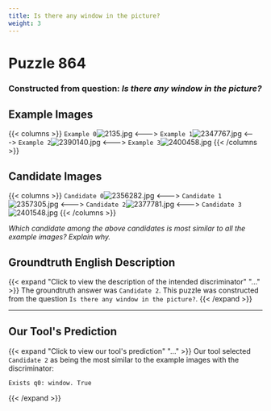 ```yaml
---
title: Is there any window in the picture?
weight: 3
---
```


# Puzzle 864
### Constructed from question: _Is there any window in the picture?_


## Example Images
{{< columns >}}
`Example 0`![2135.jpg](/gqa_images/2135.jpg)
<--->
`Example 1`![2347767.jpg](/gqa_images/2347767.jpg)
<--->
`Example 2`![2390140.jpg](/gqa_images/2390140.jpg)
<--->
`Example 3`![2400458.jpg](/gqa_images/2400458.jpg)
{{< /columns >}}

## Candidate Images
{{< columns >}}
`Candidate 0`![2356282.jpg](/gqa_images/2356282.jpg)
<--->
`Candidate 1`![2357305.jpg](/gqa_images/2357305.jpg)
<--->
`Candidate 2`![2377781.jpg](/gqa_images/2377781.jpg)
<--->
`Candidate 3`![2401548.jpg](/gqa_images/2401548.jpg)
{{< /columns >}}

*Which candidate among the above candidates is most similar to all the example images? Explain why.*

## Groundtruth English Description

{{< expand "Click to view the description of the intended discriminator" "..." >}}
The groundtruth answer was `Candidate 2`. This puzzle was constructed from the question `Is there any window in the picture?`.
{{< /expand >}}

---

## Our Tool's Prediction

{{< expand "Click to view our tool's prediction" "..." >}}
Our tool selected `Candidate 2` as being the most similar to the example images with the discriminator:
```plaintext
Exists q0: window. True
```
{{< /expand >}}
